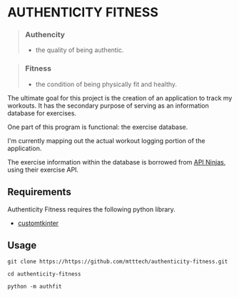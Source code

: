 # AUTHENTICITY FITNESS

> ### Authencity
> - the quality of being authentic.

> ### Fitness
> - the condition of being physically fit and healthy.

The ultimate goal for this project is the creation of an application to track my workouts. It has the secondary purpose of serving as an information database for exercises.

One part of this program is functional: the exercise database.

I'm currently mapping out the actual workout logging portion of the application.

The exercise information within the database is borrowed from [API Ninjas](https://www.api-ninjas.com), using their exercise API.


## Requirements

Authenticity Fitness requires the following python library.

* [customtkinter](https://github.com/TomSchimansky/CustomTkinter)


## Usage

```
git clone https://https://github.com/mtttech/authenticity-fitness.git

cd authenticity-fitness

python -m authfit
```
